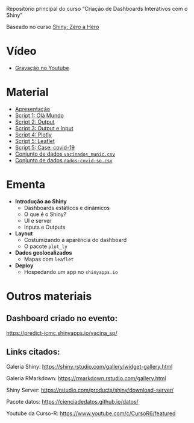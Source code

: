 
Repositório principal do curso “Criação de Dashboards Interativos com o
Shiny”

Baseado no curso [Shiny: Zero a
Hero](https://curso-r.github.io/latinr-shiny/)

# Vídeo

  - [Gravação no Youtube](https://www.youtube.com/watch?v=25ND51icjIw)

# Material

  - [Apresentação](https://predict-icmc.github.io/curso-shiny/slides/slides_latinr_shiny_zero_to_hero.html)
  - [Script 1: Olá
    Mundo](https://predict-icmc.github.io/curso-shiny/scripts/01-ola-mundo.R)
  - [Script 2:
    Output](https://predict-icmc.github.io/curso-shiny/scripts/02-output.R)
  - [Script 3: Output e
    Input](https://predict-icmc.github.io/curso-shiny/scripts/03-output-input.R)
  - [Script 4:
    Plotly](https://predict-icmc.github.io/curso-shiny/scripts/04-plotly.R)
  - [Script 5:
    Leaflet](https://predict-icmc.github.io/curso-shiny/scripts/05-leaflet.R)
  - [Script 5: Case:
    covid-19](https://predict-icmc.github.io/curso-shiny/scripts/06-covid-19.R)
  - [Conjunto de dados
    `vacinados_munic.csv`](https://predict-icmc.github.io/curso-shiny/scripts/vacinados_munic.csv)
  - [Conjunto de dados
    `dados-covid-sp.csv`](https://predict-icmc.github.io/curso-shiny/scripts/dados-covid-sp.csv)

# Ementa

  - **Introdução ao Shiny**
      - Dashboards estáticos e dinâmicos
      - O que é o Shiny?
      - UI e server
      - Inputs e Outputs
  - **Layout**
      - Costumizando a aparência do dashboard
      - O pacote `plot_ly`
  - **Dados geolocalizados**
      - Mapas com `leaflet`
  - **Deploy**
      - Hospedando um app no `shinyapps.io`

# Outros materiais

## Dashboard criado no evento:

<https://predict-icmc.shinyapps.io/vacina_sp/>

## Links citados:

Galeria Shiny: <https://shiny.rstudio.com/gallery/widget-gallery.html>

Galeria RMarkdown: <https://rmarkdown.rstudio.com/gallery.html>

Shiny Server: <https://rstudio.com/products/shiny/download-server/>

Pacote datos: <https://cienciadedatos.github.io/datos/>

Youtube da Curso-R: <https://www.youtube.com/c/CursoR6/featured>
